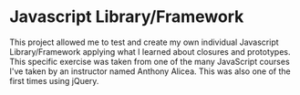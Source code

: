 # Javascript Library/Framework

This project allowed me to test and create my own individual Javascript Library/Framework applying what I learned about closures and prototypes. This specific exercise was taken from one of the many JavaScript courses I've taken by an instructor named Anthony Alicea.
This was also one of the first times using jQuery.
